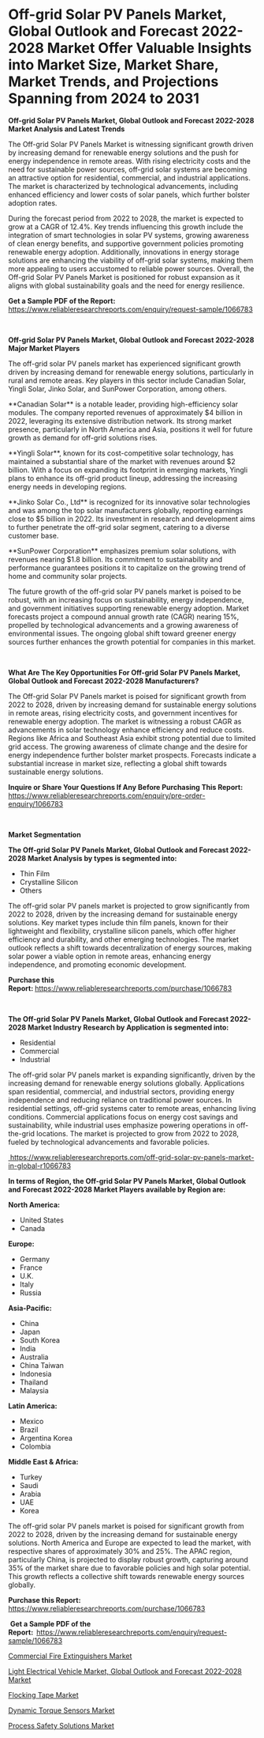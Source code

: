 <p><h1>Off-grid Solar PV Panels Market, Global Outlook and Forecast 2022-2028 Market Offer Valuable Insights into Market Size, Market Share, Market Trends, and Projections Spanning from 2024 to 2031</h1></p><p><strong>Off-grid Solar PV Panels Market, Global Outlook and Forecast 2022-2028 Market Analysis and Latest Trends</strong></p>
<p><p>The Off-grid Solar PV Panels Market is witnessing significant growth driven by increasing demand for renewable energy solutions and the push for energy independence in remote areas. With rising electricity costs and the need for sustainable power sources, off-grid solar systems are becoming an attractive option for residential, commercial, and industrial applications. The market is characterized by technological advancements, including enhanced efficiency and lower costs of solar panels, which further bolster adoption rates.</p><p>During the forecast period from 2022 to 2028, the market is expected to grow at a CAGR of 12.4%. Key trends influencing this growth include the integration of smart technologies in solar PV systems, growing awareness of clean energy benefits, and supportive government policies promoting renewable energy adoption. Additionally, innovations in energy storage solutions are enhancing the viability of off-grid solar systems, making them more appealing to users accustomed to reliable power sources. Overall, the Off-grid Solar PV Panels Market is positioned for robust expansion as it aligns with global sustainability goals and the need for energy resilience.</p></p>
<p><strong>Get a Sample PDF of the Report:&nbsp;</strong> <a href="https://www.reliableresearchreports.com/enquiry/request-sample/1066783">https://www.reliableresearchreports.com/enquiry/request-sample/1066783</a></p>
<p>&nbsp;</p>
<p><strong>Off-grid Solar PV Panels Market, Global Outlook and Forecast 2022-2028 Major Market Players</strong></p>
<p><p>The off-grid solar PV panels market has experienced significant growth driven by increasing demand for renewable energy solutions, particularly in rural and remote areas. Key players in this sector include Canadian Solar, Yingli Solar, Jinko Solar, and SunPower Corporation, among others.</p><p>**Canadian Solar** is a notable leader, providing high-efficiency solar modules. The company reported revenues of approximately $4 billion in 2022, leveraging its extensive distribution network. Its strong market presence, particularly in North America and Asia, positions it well for future growth as demand for off-grid solutions rises.</p><p>**Yingli Solar**, known for its cost-competitive solar technology, has maintained a substantial share of the market with revenues around $2 billion. With a focus on expanding its footprint in emerging markets, Yingli plans to enhance its off-grid product lineup, addressing the increasing energy needs in developing regions.</p><p>**Jinko Solar Co., Ltd** is recognized for its innovative solar technologies and was among the top solar manufacturers globally, reporting earnings close to $5 billion in 2022. Its investment in research and development aims to further penetrate the off-grid solar segment, catering to a diverse customer base.</p><p>**SunPower Corporation** emphasizes premium solar solutions, with revenues nearing $1.8 billion. Its commitment to sustainability and performance guarantees positions it to capitalize on the growing trend of home and community solar projects.</p><p>The future growth of the off-grid solar PV panels market is poised to be robust, with an increasing focus on sustainability, energy independence, and government initiatives supporting renewable energy adoption. Market forecasts project a compound annual growth rate (CAGR) nearing 15%, propelled by technological advancements and a growing awareness of environmental issues. The ongoing global shift toward greener energy sources further enhances the growth potential for companies in this market.</p></p>
<p>&nbsp;</p>
<p><strong>What Are The Key Opportunities For Off-grid Solar PV Panels Market, Global Outlook and Forecast 2022-2028 Manufacturers?</strong></p>
<p><p>The Off-grid Solar PV Panels market is poised for significant growth from 2022 to 2028, driven by increasing demand for sustainable energy solutions in remote areas, rising electricity costs, and government incentives for renewable energy adoption. The market is witnessing a robust CAGR as advancements in solar technology enhance efficiency and reduce costs. Regions like Africa and Southeast Asia exhibit strong potential due to limited grid access. The growing awareness of climate change and the desire for energy independence further bolster market prospects. Forecasts indicate a substantial increase in market size, reflecting a global shift towards sustainable energy solutions.</p></p>
<p><strong>Inquire or Share Your Questions If Any Before Purchasing This Report:</strong> <a href="https://www.reliableresearchreports.com/enquiry/pre-order-enquiry/1066783">https://www.reliableresearchreports.com/enquiry/pre-order-enquiry/1066783</a></p>
<p>&nbsp;</p>
<p><strong>Market Segmentation</strong></p>
<p><strong>The Off-grid Solar PV Panels Market, Global Outlook and Forecast 2022-2028 Market Analysis by types is segmented into:</strong></p>
<p><ul><li>Thin Film</li><li>Crystalline Silicon</li><li>Others</li></ul></p>
<p><p>The off-grid solar PV panels market is projected to grow significantly from 2022 to 2028, driven by the increasing demand for sustainable energy solutions. Key market types include thin film panels, known for their lightweight and flexibility, crystalline silicon panels, which offer higher efficiency and durability, and other emerging technologies. The market outlook reflects a shift towards decentralization of energy sources, making solar power a viable option in remote areas, enhancing energy independence, and promoting economic development.</p></p>
<p><strong>Purchase this Report:&nbsp;</strong><a href="https://www.reliableresearchreports.com/purchase/1066783">https://www.reliableresearchreports.com/purchase/1066783</a></p>
<p>&nbsp;</p>
<p><strong>The Off-grid Solar PV Panels Market, Global Outlook and Forecast 2022-2028 Market Industry Research by Application is segmented into:</strong></p>
<p><ul><li>Residential</li><li>Commercial</li><li>Industrial</li></ul></p>
<p><p>The off-grid solar PV panels market is expanding significantly, driven by the increasing demand for renewable energy solutions globally. Applications span residential, commercial, and industrial sectors, providing energy independence and reducing reliance on traditional power sources. In residential settings, off-grid systems cater to remote areas, enhancing living conditions. Commercial applications focus on energy cost savings and sustainability, while industrial uses emphasize powering operations in off-the-grid locations. The market is projected to grow from 2022 to 2028, fueled by technological advancements and favorable policies.</p></p>
<p><a href="https://www.reliableresearchreports.com/off-grid-solar-pv-panels-market-in-global-r1066783">&nbsp;https://www.reliableresearchreports.com/off-grid-solar-pv-panels-market-in-global-r1066783</a></p>
<p><strong>In terms of Region, the Off-grid Solar PV Panels Market, Global Outlook and Forecast 2022-2028 Market Players available by Region are:</strong></p>
<p>
    <p> <strong> North America: </strong>
        <ul>
            <li>United States</li>
            <li>Canada</li>
        </ul>
        </p> 
    <p> <strong> Europe: </strong>
        <ul>
            <li>Germany</li>
            <li>France</li>
            <li>U.K.</li>
            <li>Italy</li>
            <li>Russia</li>
        </ul>
        </p> 
    <p> <strong> Asia-Pacific: </strong>
        <ul>
            <li>China</li>
            <li>Japan</li>
            <li>South Korea</li>
            <li>India</li>
            <li>Australia</li>
            <li>China Taiwan</li>
            <li>Indonesia</li>
            <li>Thailand</li>
            <li>Malaysia</li>
        </ul>
        </p> 
    <p> <strong> Latin America: </strong>
        <ul>
            <li>Mexico</li>
            <li>Brazil</li>
            <li>Argentina Korea</li>
            <li>Colombia</li>
        </ul>
        </p> 
    <p> <strong> Middle East & Africa: </strong>
        <ul>
            <li>Turkey</li>
            <li>Saudi</li>
            <li>Arabia</li>
            <li>UAE</li>
            <li>Korea</li>
        </ul>
    </p>
    </p>
<p><p>The off-grid solar PV panels market is poised for significant growth from 2022 to 2028, driven by the increasing demand for sustainable energy solutions. North America and Europe are expected to lead the market, with respective shares of approximately 30% and 25%. The APAC region, particularly China, is projected to display robust growth, capturing around 35% of the market share due to favorable policies and high solar potential. This growth reflects a collective shift towards renewable energy sources globally.</p></p>
<p><strong>Purchase this Report: </strong><a href="https://www.reliableresearchreports.com/purchase/1066783">https://www.reliableresearchreports.com/purchase/1066783</a></p>
<p>&nbsp;<strong>Get a Sample PDF of the Report:&nbsp;&nbsp;</strong><a href="https://www.reliableresearchreports.com/enquiry/request-sample/1066783">https://www.reliableresearchreports.com/enquiry/request-sample/1066783</a></p>
<p><strong></strong></p>
<p><p><a href="https://medium.com/@dorothybrooks53/this-commercial-fire-extinguishers-market-research-report-evaluates-the-key-market-trends-b08abfd3cf15">Commercial Fire Extinguishers Market</a></p><p><a href="https://github.com/AfsanaMia652/Market-Research-Report-List-1/blob/main/light-electrical-vehicle-market-global-outlook-and-forecast-2022-2028-market.md">Light Electrical Vehicle Market, Global Outlook and Forecast 2022-2028 Market</a></p><p><a href="https://issuu.com/reportprime-2/docs/flocking-tape-market-size-2030.pptx_6b6f51baf2b6f5">Flocking Tape Market</a></p><p><a href="https://www.linkedin.com/pulse/in-depth-analysis-global-dynamic-torque-sensors-market-scope-p8ttf?trackingId=7AjtATtOSiS2iTL6%2FJtnDw%3D%3D">Dynamic Torque Sensors Market</a></p><p><a href="https://www.linkedin.com/pulse/process-safety-solutions-market-research-report-includes-analysis-lxpbf?trackingId=8gTNalSOSUSXlNGO26Md1w%3D%3D">Process Safety Solutions Market</a></p></p>